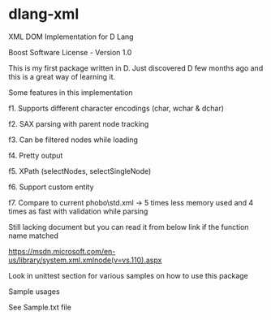 # dlang-xml
XML DOM Implementation for D Lang

Boost Software License - Version 1.0

This is my first package written in D. Just discovered D few months ago and this is a great way of learning it.

Some features in this implementation

f1. Supports different character encodings (char, wchar & dchar)

f2. SAX parsing with parent node tracking

f3. Can be filtered nodes while loading

f4. Pretty output

f5. XPath (selectNodes, selectSingleNode)

f6. Support custom entity

f7. Compare to current phobo\std.xml -> 5 times less memory used and 4 times as fast with validation while parsing


Still lacking document but you can read it from below link if the function name matched

https://msdn.microsoft.com/en-us/library/system.xml.xmlnode(v=vs.110).aspx

Look in unittest section for various samples on how to use this package


Sample usages

See Sample.txt file

